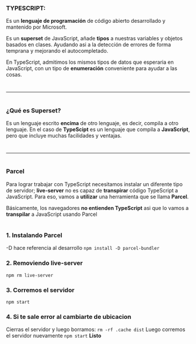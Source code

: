 ### TYPESCRIPT:

Es un **lenguaje de programación** de código abierto desarrollado y mantenido por Microsoft.

Es un **superset** de JavaScript, añade **tipos** a nuestras variables y objetos basados en clases. Ayudando asi a la detección de errores de forma temprana y mejorando el autocompletado.

En TypeScript, admitimos los mismos tipos de datos que esperaria en JavaScript, con un tipo de **enumeración** conveniente para ayudar a las cosas.

#

---

#

### ¿Qué es  Superset?

Es un lenguaje escrito **encima** de otro lenguaje, es decir, compila a otro lenguaje. En el caso de **TypeScipt** es un lenguaje que compila a **JavaScript**, pero que incluye muchas facilidades y ventajas.

#

---

#

### Parcel

Para lograr trabajar con TypeScript necesitamos instalar un diferente tipo de servidor; **live-server** no es capaz de **transpirar** código TypeScript a JavaScript. Para eso, vamos a **utilizar** una herramienta que se llama **Parcel**.

Básicamente, los navegadores **no entienden TypeScript** asi que lo vamos a **transpilar** a JavaScript usando Parcel


#

### 1. Instalando Parcel
-D hace referencia al desarrollo
`npm install -D parcel-bundler`

### 2. Removiendo live-server
`npm rm live-server`

### 3. Corremos el servidor 
`npm start`

### 4. Si te sale error al cambiarte de ubicacion
Cierras el servidor y luego borramos:
`rm -rf .cache dist`
Luego corremos el servidor nuevamente
`npm start`
__Listo__